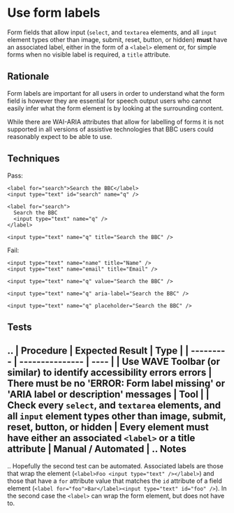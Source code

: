 # Use form labels

  Form fields that allow input (`select`, and `textarea` elements, and all
  `input` element types other than image, submit, reset, button, or hidden)
  **must** have an associated label, either in the form of a `<label>` element
  or, for simple forms when no visible label is required, a `title` attribute.

  Rationale
  ---------

  Form labels are important for all users in order to understand what the form
  field is however they are essential for speech output users who cannot easily
  infer what the form element is by looking at the surrounding content.

  While there are WAI-ARIA attributes that allow for labelling of forms it is
  not supported in all versions of assistive technologies that BBC users could
  reasonably expect to be able to use.

  Techniques
  ----------

  Pass:

  ```
  <label for="search">Search the BBC</label>
  <input type="text" id="search" name="q" />

  <label for="search">
    Search the BBC
    <input type="text" name="q" />
  </label>

  <input type="text" name="q" title="Search the BBC" />
  ```

  Fail:

  ```
  <input type="text" name="name" title="Name" />
  <input type="text" name="email" title="Email" />

  <input type="text" name="q" value="Search the BBC" />

  <input type="text" name="q" aria-label="Search the BBC" />

  <input type="text" name="q" placeholder="Search the BBC" />
  ```

  Tests
  -----
..
  | Procedure | Expected Result | Type |
  | --------- | --------------- | ---- |
  | Use WAVE Toolbar (or similar) to identify accessibility errors errors | There must be no 'ERROR: Form label missing' or 'ARIA label or description' messages | Tool |
  | Check every `select`, and `textarea` elements, and all `input` element types other than image, submit, reset, button, or hidden | Every element must have either an associated `<label>` or a title attribute | Manual / Automated |
..
  Notes
  -----
..
  Hopefully the second test can be automated. Associated labels are those that
  wrap the element (`<label>Foo <input type="text" /></label>`) and those that
  have a `for` attribute value that matches the `id` attribute of a field element
  (`<label for="foo">Bar</label><input type="text" id="foo" />`). In the second
  case the `<label>` can wrap the form element, but does not have to.
